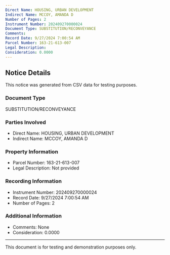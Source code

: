 ```yaml
---
Direct Name: HOUSING, URBAN DEVELOPMENT
Indirect Name: MCCOY, AMANDA D
Number of Pages: 2
Instrument Number: 202409270000024
Document Type: SUBSTITUTION/RECONVEYANCE
Comments: 
Record Date: 9/27/2024 7:00:54 AM
Parcel Number: 163-21-613-007
Legal Description: 
Consideration: 0.0000
---
```


## Notice Details

This notice was generated from CSV data for testing purposes.

### Document Type
SUBSTITUTION/RECONVEYANCE

### Parties Involved
- Direct Name: HOUSING, URBAN DEVELOPMENT
- Indirect Name: MCCOY, AMANDA D

### Property Information
- Parcel Number: 163-21-613-007
- Legal Description: Not provided

### Recording Information
- Instrument Number: 202409270000024
- Record Date: 9/27/2024 7:00:54 AM
- Number of Pages: 2

### Additional Information
- Comments: None
- Consideration: 0.0000

---

This document is for testing and demonstration purposes only.
